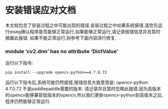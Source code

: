 # 安装错误应对文档

本文档包含了安装过程之中可能出现的错误.安装过程之中如果系统报错,请您先运行eiseg确认程序是否能够正常运行,如果能够正常运行,请记录报错信息并且暂时搁置此报错. 如果不能正常运行,则参考下面内容进行修复.

### module ‘cv2.dnn’ has no attribute ‘DictValue’
运行以下指令:
```shell
pip install --upgrade opencv-python==4.7.0.72
```
运行以下指令后,系统可能仍然报错,报错信息大致意思是: opencv-python 4.7.0.72 不是paddlepaddle需要的版本.
请记录并且暂时忽略此报错.因为高版本的opencv能够兼容低版本的opencv,所以我们更新opencv-python到高版本之后, 程序仍然能够正常运行.

